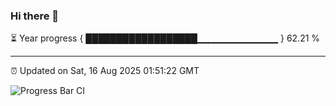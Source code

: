 ### Hi there 👋

⏳ Year progress { ██████████████████▁▁▁▁▁▁▁▁▁▁▁▁ } 62.21 %

---

⏰ Updated on Sat, 16 Aug 2025 01:51:22 GMT

![Progress Bar CI](https://github.com/liununu/liununu/workflows/Progress%20Bar%20CI/badge.svg)
